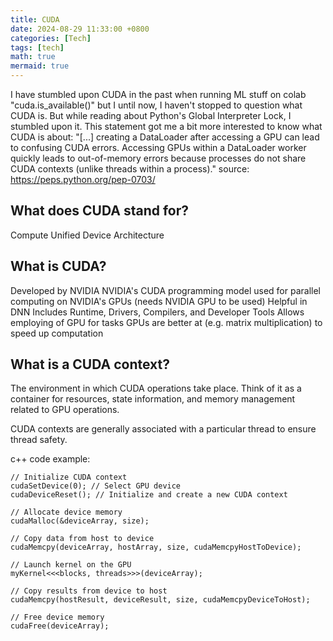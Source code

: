 ```yaml
---
title: CUDA
date: 2024-08-29 11:33:00 +0800
categories: [Tech]
tags: [tech]
math: true
mermaid: true
---
```


I have stumbled upon CUDA in the past when running ML stuff on colab "cuda.is_available()" but I until now, I haven't stopped to question what CUDA is. But while reading about Python's Global Interpreter Lock, I stumbled upon it. This statement got me a bit more interested to know what CUDA is about: 
"[...] creating a DataLoader after accessing a GPU can lead to confusing CUDA errors. Accessing GPUs within a DataLoader worker quickly leads to out-of-memory errors because processes do not share CUDA contexts (unlike threads within a process)."
source: https://peps.python.org/pep-0703/

## What does CUDA stand for?
Compute Unified Device Architecture

## What is CUDA?
Developed by NVIDIA
NVIDIA's CUDA programming model used for parallel computing on NVIDIA's GPUs (needs NVIDIA GPU to be used)
Helpful in DNN
Includes Runtime, Drivers, Compilers, and Developer Tools
Allows employing of GPU for tasks GPUs are better at (e.g. matrix multiplication) to speed up computation

## What is a CUDA context?
The environment in which CUDA operations take place. Think of it as a container for resources, state information, and memory management related to GPU operations.

CUDA contexts are generally associated with a particular thread to ensure thread safety.

c++ code example:

```
// Initialize CUDA context
cudaSetDevice(0); // Select GPU device
cudaDeviceReset(); // Initialize and create a new CUDA context

// Allocate device memory
cudaMalloc(&deviceArray, size);

// Copy data from host to device
cudaMemcpy(deviceArray, hostArray, size, cudaMemcpyHostToDevice);

// Launch kernel on the GPU
myKernel<<<blocks, threads>>>(deviceArray);

// Copy results from device to host
cudaMemcpy(hostResult, deviceResult, size, cudaMemcpyDeviceToHost);

// Free device memory
cudaFree(deviceArray);
```
